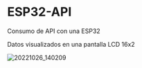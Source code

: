 # ESP32-API

Consumo de API con una ESP32

Datos visualizados en una pantalla LCD 16x2

![20221026_140209](https://user-images.githubusercontent.com/90351946/198100082-f0838f75-02d0-40d9-9534-5e08525f6358.jpg)
